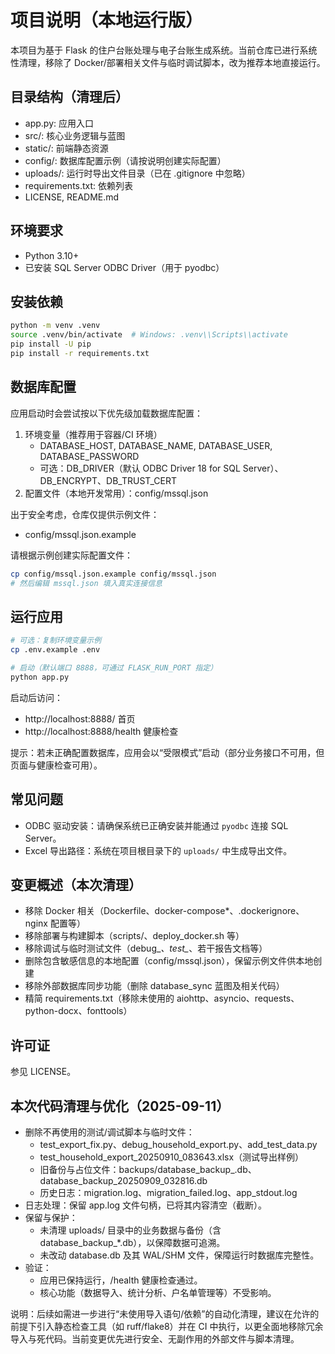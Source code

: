 # 项目说明（本地运行版）

本项目为基于 Flask 的住户台账处理与电子台账生成系统。当前仓库已进行系统性清理，移除了 Docker/部署相关文件与临时调试脚本，改为推荐本地直接运行。

## 目录结构（清理后）
- app.py: 应用入口
- src/: 核心业务逻辑与蓝图
- static/: 前端静态资源
- config/: 数据库配置示例（请按说明创建实际配置）
- uploads/: 运行时导出文件目录（已在 .gitignore 中忽略）
- requirements.txt: 依赖列表
- LICENSE, README.md

## 环境要求
- Python 3.10+
- 已安装 SQL Server ODBC Driver（用于 pyodbc）

## 安装依赖

```bash
python -m venv .venv
source .venv/bin/activate  # Windows: .venv\\Scripts\\activate
pip install -U pip
pip install -r requirements.txt
```

## 数据库配置
应用启动时会尝试按以下优先级加载数据库配置：
1) 环境变量（推荐用于容器/CI 环境）
   - DATABASE_HOST, DATABASE_NAME, DATABASE_USER, DATABASE_PASSWORD
   - 可选：DB_DRIVER（默认 ODBC Driver 18 for SQL Server）、DB_ENCRYPT、DB_TRUST_CERT
2) 配置文件（本地开发常用）：config/mssql.json

出于安全考虑，仓库仅提供示例文件：
- config/mssql.json.example

请根据示例创建实际配置文件：

```bash
cp config/mssql.json.example config/mssql.json
# 然后编辑 mssql.json 填入真实连接信息
```

## 运行应用

```bash
# 可选：复制环境变量示例
cp .env.example .env

# 启动（默认端口 8888，可通过 FLASK_RUN_PORT 指定）
python app.py
```

启动后访问：
- http://localhost:8888/         首页
- http://localhost:8888/health   健康检查

提示：若未正确配置数据库，应用会以“受限模式”启动（部分业务接口不可用，但页面与健康检查可用）。

## 常见问题
- ODBC 驱动安装：请确保系统已正确安装并能通过 `pyodbc` 连接 SQL Server。
- Excel 导出路径：系统在项目根目录下的 `uploads/` 中生成导出文件。

## 变更概述（本次清理）
- 移除 Docker 相关（Dockerfile、docker-compose*、.dockerignore、nginx 配置等）
- 移除部署与构建脚本（scripts/、deploy_docker.sh 等）
- 移除调试与临时测试文件（debug_*、test_*、若干报告文档等）
- 删除包含敏感信息的本地配置（config/mssql.json），保留示例文件供本地创建
- 移除外部数据库同步功能（删除 database_sync 蓝图及相关代码）
- 精简 requirements.txt（移除未使用的 aiohttp、asyncio、requests、python-docx、fonttools）

## 许可证
参见 LICENSE。


## 本次代码清理与优化（2025-09-11）
- 删除不再使用的测试/调试脚本与临时文件：
  - test_export_fix.py、debug_household_export.py、add_test_data.py
  - test_household_export_20250910_083643.xlsx（测试导出样例）
  - 旧备份与占位文件：backups/database_backup_.db、database_backup_20250909_032816.db
  - 历史日志：migration.log、migration_failed.log、app_stdout.log
- 日志处理：保留 app.log 文件句柄，已将其内容清空（截断）。
- 保留与保护：
  - 未清理 uploads/ 目录中的业务数据与备份（含 database_backup_*.db），以保障数据可追溯。
  - 未改动 database.db 及其 WAL/SHM 文件，保障运行时数据库完整性。
- 验证：
  - 应用已保持运行，/health 健康检查通过。
  - 核心功能（数据导入、统计分析、户名单管理等）不受影响。

说明：后续如需进一步进行“未使用导入语句/依赖”的自动化清理，建议在允许的前提下引入静态检查工具（如 ruff/flake8）并在 CI 中执行，以更全面地移除冗余导入与死代码。当前变更优先进行安全、无副作用的外部文件与脚本清理。
